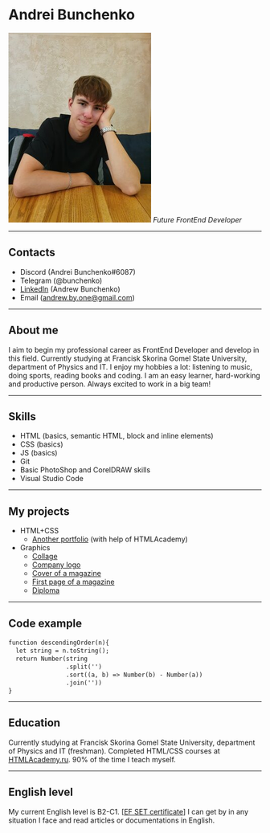 # Andrei Bunchenko
![Photo of Andrei](assets/img/Hero.jpg)
*Future FrontEnd Developer*
*******
## Contacts
* Discord (Andrei Bunchenko#6087)
* Telegram (@bunchenko)
* [LinkedIn](https://www.linkedin.com/in/andrew-bunchenko-1bb505219/) (Andrew Bunchenko)
* Email (andrew.by.one@gmail.com)
*******
## About me
I aim to begin my professional career as FrontEnd Developer and develop in this field. Currently studying at Francisk Skorina Gomel State University, department of Physics and IT. I enjoy my hobbies a lot: listening to music, doing sports, reading books and coding. I am an easy learner, hard-working and productive person. Always excited to work in a big team!
*******
## Skills
* HTML (basics, semantic HTML, block and inline elements)
* CSS (basics)
* JS (basics)
* Git
* Basic PhotoShop and CorelDRAW skills
* Visual Studio Code
*******
## My projects
* HTML+CSS
    + [Another portfolio](https://bunchenko.github.io/my-site/) (with help of HTMLAcademy)
* Graphics
    + [Collage](assets/img/Collage.pdf)
    + [Company logo](assets/img/Company-logo.pdf)
    + [Cover of a magazine](assets/img/cover-mag.pdf)
    + [First page of a magazine](assets/img/first-pg-mag.pdf)
    + [Diploma](assets/img/Diploma.pdf)
*******
## Code example
```
function descendingOrder(n){
  let string = n.toString();
  return Number(string
                .split('')
                .sort((a, b) => Number(b) - Number(a))
                .join(''))
}
```
*******
## Education
Currently studying at Francisk Skorina Gomel State University, department of Physics and IT (freshman).
Completed HTML/CSS courses at [HTMLAcademy.ru](https://htmlacademy.ru/).
90% of the time I teach myself.
*******
## English level
My current English level is B2-C1.
[[EF SET certificate](https://www.efset.org/cert/4hLQMB)] I can get by in any situation I face and read articles or documentations in English.